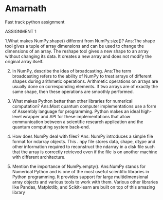 # Amarnath
Fast track python assignment

ASSIGNMENT 1

1.What makes NumPy.shape() different from NumPy.size()?
Ans:The shape tool gives a tuple of array dimensions and can be used to change the dimensions of an 
array. The reshape tool gives a new shape to an array without changing its data. It creates a new array 
and does not modify the original array itself.

2. In NumPy, describe the idea of broadcasting.
Ans:The term broadcasting refers to the ability of NumPy to treat arrays of different shapes during 
arithmetic operations. Arithmetic operations on arrays are usually done on corresponding elements. If 
two arrays are of exactly the same shape, then
these operations are smoothly performed.

3. What makes Python better than other libraries for numerical computation?
Ans:Most quantum computer implementations use a form of Assembly language for programming. 
Python makes an ideal high-level wrapper and API for these implementations that allow communication 
between a scientific research application and the quantum computing system back-end.

4. How does NumPy deal with files?
Ans: NumPy introduces a simple file format for ndarray objects. This . npy file stores data, shape, dtype 
and other information required to reconstruct the ndarray in a disk file such that the array is correctly 
retrieved even if the file is on another machine with different architecture.

5. Mention the importance of NumPy.empty().
Ans:NumPy stands for Numerical Python and is one of the most useful scientific libraries in Python 
programming. It provides support for large multidimensional array objects and various tools to work 
with them. Various other libraries like Pandas, Matplotlib, and Scikit-learn are built on top of this 
amazing library
